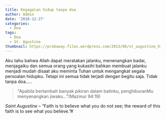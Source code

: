 ```yaml
---
title: Kegagalan hidup tanpa doa
author: Admin
date: '2018-12-27'
categories:
  - Doa
tags:
  - Doa
  - St. Agustine
thumbnail: https://probaway.files.wordpress.com/2013/06/st_augustine_hippo_24.jpg
---
```



Aku tahu bahwa Allah dapat meratakan jalanku, menenangkan badai, menjagaiku dan semua orang yang kukasihi bahkan membuat jalanku menjadi mudah disaat aku meminta Tuhan untuk mengangkat segala persoalan hidupku. Tetapi ini semua tidak terjadi dengan begitu saja. Tidak tanpa doa.....

>"Apabila bertambah banyak pikiran dalam batinku, penghiburanMu menyenangkan jiwaku..."(Mazmur 94:19)

*Saint Augustine* – “Faith is to believe what you do not see; the reward of this faith is to see what you believe.”#
